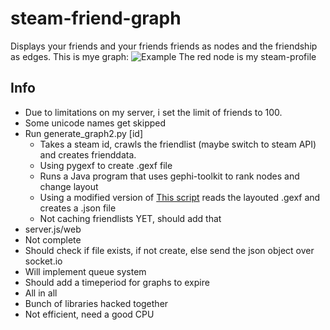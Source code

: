 # steam-friend-graph

Displays your friends and your friends friends as nodes and the friendship as edges.
This is mye graph:
![Example](http://i.imgur.com/rls03Yn.png)
The red node is my steam-profile

## Info
* Due to limitations on my server, i set the limit of friends to 100.
* Some unicode names get skipped
* Run generate_graph2.py [id]
  * Takes a steam id, crawls the friendlist (maybe switch to steam API) and creates frienddata.
  * Using pygexf to create .gexf file
  * Runs a Java program that uses gephi-toolkit to rank nodes and change layout
  * Using a modified version of [This script](http://grep.law.harvard.edu/~hroberts/sigma/sigma.js-master/plugins/gexf2Json.py) reads the layouted .gexf and creates a .json file 
  * Not caching friendlists YET, should add that
* server.js/web
 * Not complete
 * Should check if file exists, if not create, else send the json object over socket.io
 * Will implement queue system
 * Should add a timeperiod for graphs to expire
* All in all
 * Bunch of libraries hacked together
 * Not efficient, need a good CPU
 
